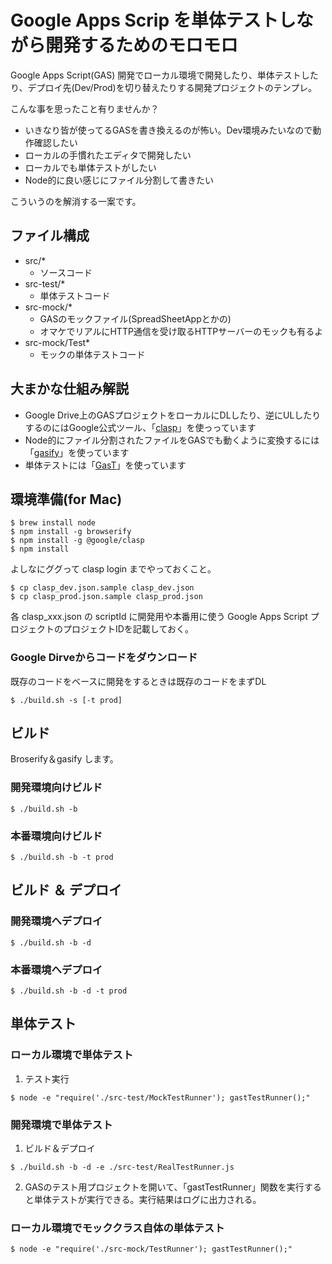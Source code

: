 # Google Apps Scrip を単体テストしながら開発するためのモロモロ
Google Apps Script(GAS) 開発でローカル環境で開発したり、単体テストしたり、デプロイ先(Dev/Prod)を切り替えたりする開発プロジェクトのテンプレ。  


こんな事を思ったこと有りませんか？  
* いきなり皆が使ってるGASを書き換えるのが怖い。Dev環境みたいなので動作確認したい
* ローカルの手慣れたエディタで開発したい
* ローカルでも単体テストがしたい
* Node的に良い感じにファイル分割して書きたい


こういうのを解消する一案です。

## ファイル構成
* src/*
  * ソースコード
* src-test/*
  * 単体テストコード
* src-mock/*
  * GASのモックファイル(SpreadSheetAppとかの)
  * オマケでリアルにHTTP通信を受け取るHTTPサーバーのモックも有るよ
* src-mock/Test*
  * モックの単体テストコード

## 大まかな仕組み解説
* Google Drive上のGASプロジェクトをローカルにDLしたり、逆にULしたりするのにはGoogle公式ツール、「[clasp](https://github.com/google/clasp)」を使っっています
* Node的にファイル分割されたファイルをGASでも動くように変換するには「[gasify](https://github.com/fossamagna/gasify)」を使っています
* 単体テストには「[GasT](https://github.com/huan/gast)」を使っています

## 環境準備(for Mac)
```
$ brew install node
$ npm install -g browserify
$ npm install -g @google/clasp
$ npm install
```

よしなにググって clasp login までやっておくこと。

```
$ cp clasp_dev.json.sample clasp_dev.json
$ cp clasp_prod.json.sample clasp_prod.json
```
各 clasp_xxx.json の scriptId に開発用や本番用に使う Google Apps Script プロジェクトのプロジェクトIDを記載しておく。

### Google Dirveからコードをダウンロード
既存のコードをベースに開発をするときは既存のコードをまずDL
```
$ ./build.sh -s [-t prod]
```

## ビルド
Broserify＆gasify します。

### 開発環境向けビルド
```
$ ./build.sh -b
```
### 本番環境向けビルド
```
$ ./build.sh -b -t prod
```

## ビルド ＆ デプロイ
### 開発環境へデプロイ
```
$ ./build.sh -b -d
```

### 本番環境へデプロイ
```
$ ./build.sh -b -d -t prod
```

## 単体テスト
### ローカル環境で単体テスト
1. テスト実行
```
$ node -e "require('./src-test/MockTestRunner'); gastTestRunner();"
```

### 開発環境で単体テスト
1. ビルド＆デプロイ
```
$ ./build.sh -b -d -e ./src-test/RealTestRunner.js
```

2. GASのテスト用プロジェクトを開いて、「gastTestRunner」関数を実行すると単体テストが実行できる。実行結果はログに出力される。

### ローカル環境でモッククラス自体の単体テスト
```
$ node -e "require('./src-mock/TestRunner'); gastTestRunner();"
```
